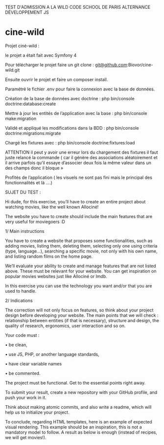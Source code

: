 TEST D'ADMISSION A LA WILD CODE SCHOOL DE PARIS ALTERNANCE DÉVELOPPEMENT JS 

# cine-wild

Projet ciné-wild :

le projet a était fait avec Symfony 4 

Pour télécharger le projet faire un git clone : git@github.com:Biovor/cine-wild.git

Ensuite ouvrir le projet et faire un composer install.

Paramétré le fichier .env pour faire la connexion avec la base de données.

Création de la base de données avec doctrine :  php bin/console doctrine:database:create

Mettre à jour les entités de l’application avec la base : php bin/console make:migration

Validé et appliqué les modifications dans la BDD : php bin/console doctrine:migrations:migrate

Chargé les fixtures avec : php bin/console doctrine:fixtures:load

ATTENTION il peut y avoir une erreur lors du chargement des fixtures il faut juste relancé la commande  ( car il génère des associations aléatoirement et il arrive parfois qu’il essaye d’associer deux fois la même valeur dans un des champs donc il bloque » 

Profités de l’application ( les visuels ne sont pas fini mais le principal des fonctionnalités et là ….) 



SUJET DU TEST :



Hi dude, for this exercise, you’ll have to create an entire project about watching movies, like
the well known Allociné!

The website you have to create should include the main features that are very
useful for moviegoers :D

1/ Main instructions

You have to create a website that proposes some functionalities, such as adding movies,
listing them, deleting them, selecting only one using criteria (type, language...), searching a
specific movie, not only with his own name, and listing random films on the home page.

We’ll evaluate your ability to create and manage features that are not listed above. These
must be relevant for your website. You can get inspiration on popular movies websites just
like Allociné or Imdb.

In this exercise you can use the technology you want and/or that you are used to handle.

2/ Indications

The correction will not only focus on features, so think about your project design
before developing your website. The main points that we will check : relationship
between entities (if that is necessary), structure and design, the quality of research,
ergonomics, user interaction and so on.

Your code must :

• be clean,

• use JS, PHP, or another language standards,

• have clear variable names

• be commented.

The project must be functional. Get to the essential points right away.

To submit your result, create a new repository with your GitHub
profile, and push your work in it.

Think about making atomic commits, and also write a readme,
which will help us to initialize your project.

To conclude, regarding HTML templates, here is an example of expected visual rendering.
This example should be an inspiration, this is not a mandatory model to follow.
A result as below is enough (instead of recipes, we will get movies!).
